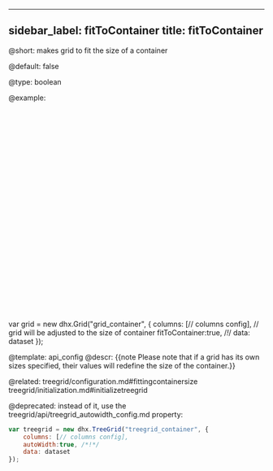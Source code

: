 
---
sidebar_label: fitToContainer
title: fitToContainer
---          

@short: 
makes grid to fit the size of a container


@default:
false


@type: boolean

@example: 
<div id="grid_container" style="width:600px;height:400px;"></div>


var grid = new dhx.Grid("grid_container", {
	columns: [// columns config],
    // grid will be adjusted to the size of container
	fitToContainer:true, /*!*/
	data: dataset
});


@template:	api_config
@descr: 
{{note Please note that if a grid has its own sizes specified, their values will redefine the size of the container.}}

@related: treegrid/configuration.md#fittingcontainersize
treegrid/initialization.md#initializetreegrid



@deprecated: instead of it, use the treegrid/api/treegrid_autowidth_config.md property:

~~~js
var treegrid = new dhx.TreeGrid("treegrid_container", {
    columns: [// columns config],
    autoWidth:true, /*!*/
    data: dataset
});
~~~